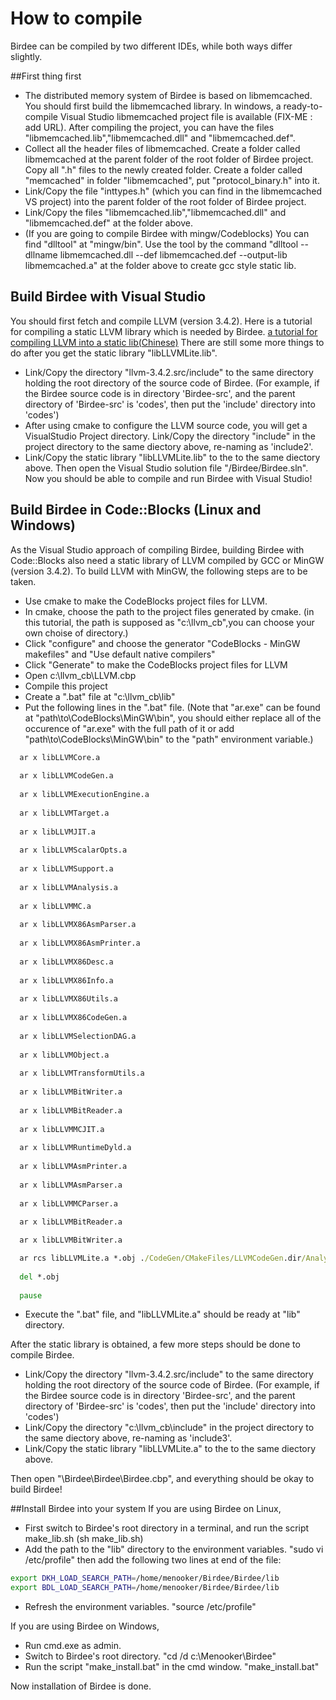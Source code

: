 # How to compile
Birdee can be compiled by two different IDEs, while both ways differ slightly.

##First thing first
 * The distributed memory system of Birdee is based on libmemcached. You should first build the libmemcached library. In windows, a ready-to-compile Visual Studio libmemcached project file is available (FIX-ME : add URL). After compiling the project, you can have the files "libmemcached.lib","libmemcached.dll" and "libmemcached.def".
 * Collect all the header files of libmemcached. Create a folder called libmemcached at the parent folder of the root folder of Birdee project. Copy all ".h" files to the newly created folder. Create a folder called "memcached" in folder "libmemcached", put "protocol_binary.h" into it.
 * Link/Copy the file "inttypes.h" (which you can find in the libmemcached VS project) into the parent folder of the root folder of Birdee project.
 * Link/Copy the files "libmemcached.lib","libmemcached.dll" and "libmemcached.def" at the folder above.
 * (If you are going to compile Birdee with mingw/Codeblocks) You can find "dlltool" at "mingw/bin". Use the tool by the command "dlltool --dllname libmemcached.dll --def libmemcached.def --output-lib libmemcached.a" at the folder above to create gcc style static lib.

## Build Birdee with Visual Studio
You should first fetch and compile LLVM (version 3.4.2). Here is a tutorial for compiling a static LLVM library which is needed by Birdee. 
[a tutorial for compiling LLVM into a  static lib(Chinese)](http://blog.csdn.net/myjisgreat/article/details/46486723)
There are still some more things to do after you get the static library "libLLVMLite.lib".
 * Link/Copy the directory "llvm-3.4.2.src/include" to the same directory holding the root directory of the source code of Birdee. (For example, if the Birdee source code is in directory 'Birdee-src', and the parent directory of 'Birdee-src' is 'codes', then put the 'include' directory into 'codes')
 * After using cmake to configure the LLVM source code, you will get a VisualStudio Project directory. Link/Copy the directory "include" in the project directory to the same diectory above, re-naming as 'include2'.
 * Link/Copy the static library "libLLVMLite.lib" to the to the same diectory above.
Then open the Visual Studio solution file "/Birdee/Birdee.sln". Now you should be able to compile and run Birdee with Visual Studio!

## Build Birdee in Code::Blocks (Linux and Windows)
As the Visual Studio approach of compiling Birdee, building Birdee with Code::Blocks also need a static library of LLVM compiled by GCC or MinGW (version 3.4.2).
To build LLVM with MinGW, the following steps are to be taken.
 * Use cmake to make the CodeBlocks project files for LLVM. 
 * In cmake, choose the path to the project files generated by cmake. (in this tutorial, the path is supposed as "c:\llvm_cb",you can choose your own choise of directory.)
 * Click "configure" and choose the generator "CodeBlocks - MinGW makefiles" and "Use default native compilers"
 * Click "Generate" to make the CodeBlocks project files for LLVM
 * Open c:\llvm_cb\LLVM.cbp
 * Compile this project
 * Create a ".bat" file at "c:\llvm_cb\lib"
 * Put the following lines in the ".bat" file. (Note that "ar.exe" can be found at "path\to\CodeBlocks\MinGW\bin", you should either replace all of the occurence of "ar.exe" with the full path of it or add "path\to\CodeBlocks\MinGW\bin" to the "path" environment variable.)
 ```bat
   ar x libLLVMCore.a
   
   ar x libLLVMCodeGen.a
   
   ar x libLLVMExecutionEngine.a
   
   ar x libLLVMTarget.a
   
   ar x libLLVMJIT.a
   
   ar x libLLVMScalarOpts.a
   
   ar x libLLVMSupport.a
   
   ar x libLLVMAnalysis.a
   
   ar x libLLVMMC.a
   
   ar x libLLVMX86AsmParser.a
   
   ar x libLLVMX86AsmPrinter.a
   
   ar x libLLVMX86Desc.a
   
   ar x libLLVMX86Info.a
   
   ar x libLLVMX86Utils.a
   
   ar x libLLVMX86CodeGen.a
   
   ar x libLLVMSelectionDAG.a
   
   ar x libLLVMObject.a
   
   ar x libLLVMTransformUtils.a
   
   ar x libLLVMBitWriter.a 
   
   ar x libLLVMBitReader.a
   
   ar x libLLVMMCJIT.a
   
   ar x libLLVMRuntimeDyld.a
   
   ar x libLLVMAsmPrinter.a
   
   ar x libLLVMAsmParser.a
   
   ar x libLLVMMCParser.a
   
   ar x libLLVMBitReader.a

   ar x libLLVMBitWriter.a

   ar rcs libLLVMLite.a *.obj ./CodeGen/CMakeFiles/LLVMCodeGen.dir/Analysis.cpp.obj
   
   del *.obj
   
   pause
```
 * Execute the ".bat" file, and "libLLVMLite.a" should be ready at "lib" directory.

After the static library is obtained, a few more steps should be done to compile Birdee.
 * Link/Copy the directory "llvm-3.4.2.src/include" to the same directory holding the root directory of the source code of Birdee. (For example, if the Birdee source code is in directory 'Birdee-src', and the parent directory of 'Birdee-src' is 'codes', then put the 'include' directory into 'codes')
 * Link/Copy the directory "c:\llvm_cb\include" in the project directory to the same diectory above, re-naming as 'include3'.
 * Link/Copy the static library "libLLVMLite.a" to the to the same diectory above.

Then open "\Birdee\Birdee\Birdee.cbp", and everything should be okay to build Birdee!

##Install Birdee into your system
If you are using Birdee on Linux,
 * First switch to Birdee's root directory in a terminal, and run the script make_lib.sh (sh make_lib.sh)
 * Add the path to the "lib" directory to the environment variables. "sudo vi /etc/profile" then add the following two lines at end of the file:
```bash
export DKH_LOAD_SEARCH_PATH=/home/menooker/Birdee/Birdee/lib
export BDL_LOAD_SEARCH_PATH=/home/menooker/Birdee/Birdee/lib
```
 * Refresh the environment variables. "source /etc/profile"
 
If you are using Birdee on Windows,
 * Run cmd.exe as admin.
 * Switch to Birdee's root directory. "cd /d c:\Menooker\Birdee"
 * Run the script "make_install.bat" in the cmd window. "make_install.bat"

Now installation of Birdee is done.
 
